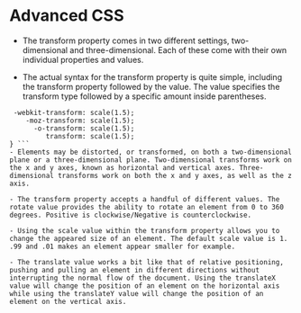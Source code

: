 # Advanced CSS #

- The transform property comes in two different settings, two-dimensional and three-dimensional. Each of these come with their own individual properties and values.

 - The actual syntax for the transform property is quite simple, including the transform property followed by the value. The value specifies the transform type followed by a specific amount inside parentheses.

 ```div {
  -webkit-transform: scale(1.5);
     -moz-transform: scale(1.5);
       -o-transform: scale(1.5);
          transform: scale(1.5);
} ```
 - Elements may be distorted, or transformed, on both a two-dimensional plane or a three-dimensional plane. Two-dimensional transforms work on the x and y axes, known as horizontal and vertical axes. Three-dimensional transforms work on both the x and y axes, as well as the z axis.

 - The transform property accepts a handful of different values. The rotate value provides the ability to rotate an element from 0 to 360 degrees. Positive is clockwise/Negative is counterclockwise.

- Using the scale value within the transform property allows you to change the appeared size of an element. The default scale value is 1. .99 and .01 makes an element appear smaller for example.

- The translate value works a bit like that of relative positioning, pushing and pulling an element in different directions without interrupting the normal flow of the document. Using the translateX value will change the position of an element on the horizontal axis while using the translateY value will change the position of an element on the vertical axis.